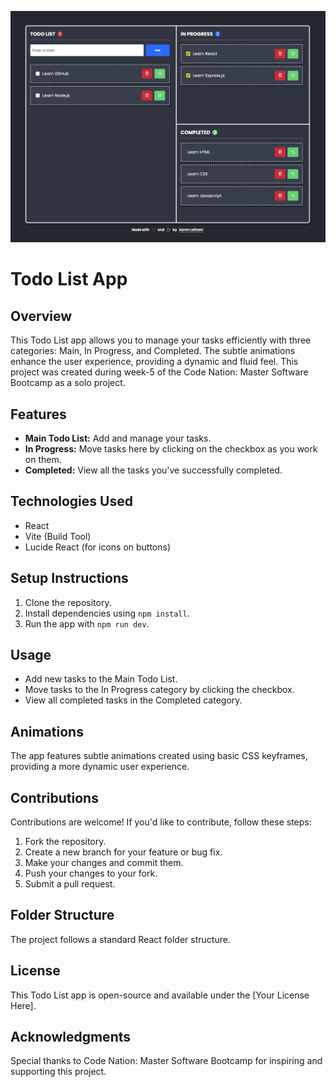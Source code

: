 ![Screenshot](https://github.com/latham91/cn-todolist/blob/main/Screenshot%202024-01-26%20at%2019.53.04.png)

# Todo List App

## Overview
This Todo List app allows you to manage your tasks efficiently with three categories: Main, In Progress, and Completed. The subtle animations enhance the user experience, providing a dynamic and fluid feel. This project was created during week-5 of the Code Nation: Master Software Bootcamp as a solo project.

## Features
- **Main Todo List:** Add and manage your tasks.
- **In Progress:** Move tasks here by clicking on the checkbox as you work on them.
- **Completed:** View all the tasks you've successfully completed.

## Technologies Used
- React
- Vite (Build Tool)
- Lucide React (for icons on buttons)

## Setup Instructions
1. Clone the repository.
2. Install dependencies using `npm install`.
3. Run the app with `npm run dev`.

## Usage
- Add new tasks to the Main Todo List.
- Move tasks to the In Progress category by clicking the checkbox.
- View all completed tasks in the Completed category.

## Animations
The app features subtle animations created using basic CSS keyframes, providing a more dynamic user experience.

## Contributions
Contributions are welcome! If you'd like to contribute, follow these steps:
1. Fork the repository.
2. Create a new branch for your feature or bug fix.
3. Make your changes and commit them.
4. Push your changes to your fork.
5. Submit a pull request.

## Folder Structure
The project follows a standard React folder structure.

## License
This Todo List app is open-source and available under the [Your License Here].

## Acknowledgments
Special thanks to Code Nation: Master Software Bootcamp for inspiring and supporting this project.

